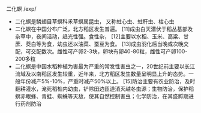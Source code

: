 二化螟/exp/- 二化螟是鳞翅目草螟科禾草螟属昆虫， 又称蛀心虫、蛀秆虫、枯心虫- 二化螟在中国分布广泛，北方稻区发生普遍。 [11]成虫白天潜伏于稻丛基部及杂草中，夜间活动，趋光性强。食性杂， [12]主要以水稻、玉米、高粱、甘蔗、茭白等为食，幼虫还以油菜、蚕豆为食。 [13]成虫羽化后当晚或次晚交配，可交配数次。雌性可产卵2-3块，卵块有卵40-80粒，雌性可产卵100-200多粒- 二化螟是中国水稻种植为害最为严重的常发性害虫之一，20世纪前主要以长江流域及以南稻区发生较重，近年来，北方稻区发生数量呈明显上升的态势。一般年份减产5%-10%，严重时减产50%以上。 [15]防治主要有农业防治，及时翻耕灌水，淹死稻桩内幼虫，铲除田边匝道消灭越冬虫源；生物防治，保护稻螟赤眼蜂、青蛙、蜘蛛等天敌，使其自然控制害虫；化学防治，在其盛孵期进行药剂防治